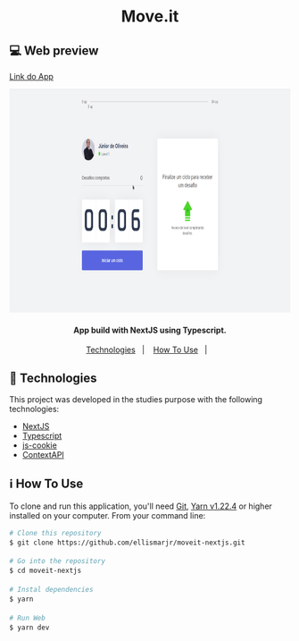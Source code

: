 <h1 style="display: flex; align-items: center; justify-content: center; flex-direction: column;"  flex-direction="column">
  Move.it
</h1>

## :computer: Web preview

[Link do App](https://moveit-amber.vercel.app/)

<p align="center">
  <img height="400" src="https://github.com/ellismarjr/moveit-nextjs/blob/main/preview/preview.gif">
</p>

<h4 align="center">
  App build with NextJS using Typescript.
</h4>

<p align="center">
  <a href="#rocket-technologies">Technologies</a>&nbsp;&nbsp;&nbsp;|&nbsp;&nbsp;&nbsp;
  <a href="#information_source-how-to-use">How To Use</a>&nbsp;&nbsp;&nbsp;|&nbsp;&nbsp;&nbsp;
</p>

## :rocket: Technologies

This project was developed in the studies purpose with the following technologies:

- [NextJS](https://nextjs.org/)
- [Typescript](https://www.typescriptlang.org/)
- [js-cookie](https://www.npmjs.com/package/js-cookie)
- [ContextAPI](https://pt-br.reactjs.org/docs/context.html)

## :information_source: How To Use

To clone and run this application, you'll need [Git](https://git-scm.com), [Yarn v1.22.4](https://yarnpkg.com/) or higher installed on your computer. From your command line:

```bash
# Clone this repository
$ git clone https://github.com/ellismarjr/moveit-nextjs.git

# Go into the repository
$ cd moveit-nextjs

# Instal dependencies
$ yarn

# Run Web
$ yarn dev

```
